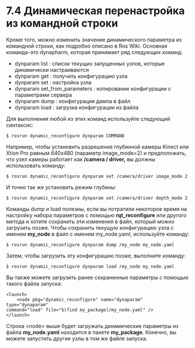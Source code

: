 # 7.4 Динамическая перенастройка из командной строки

Кроме того, можно изменить значение динамического параметра из командной строки, как подробно описано в Ros Wiki. Основная команда-это dynapharm, которая принимает ряд следующих команд:

* dynparam list : список текущих запущенных узлов, которые динамически настраиваются
* dynparam get : получить конфигурацию узла
* dynparam set : настройка узла
* dynparam set\_from\_parameters : копирование конфигурации с параметрами сервера
* dynparam dump : конфигурация дампа в файл
* dynparam load : загрузка конфигурации из файла

Для выполнения любой из этих команд используйте следующий синтаксис: 

```text
$ rosrun dynamic_reconfigure dynparam COMMAND
```

Например, чтобы установить разрешение глубинной камеры Kinect или Xtion Pro равным 640x480 \(параметр image\_mode=2\) и предположить, что узел камеры работает как **/camera / driver,** вы должны использовать команду:

```text
$ rosrun dynamic_reconfigure dynparam set /camera/driver image_mode 2
```

И точно так же установить режим глубины:

```text
$ rosrun dynamic_reconfigure dynparam set /camera/driver depth_mode 2
```

Команды dump и load полезны, если вы потратили некоторое время на настройку набора параметров с помощью **rqt\_reconfigure** или другого метода и хотите сохранить эти изменения в файл, который можно загрузить позже. Чтобы сохранить текущую конфигурацию узла с именем **my\_node** в файл с именем my\_node.yaml, используйте команду:

```text
$ rosrun dynamic_reconfigure dynparam dump /my_node my_node.yaml
```

Затем, чтобы загрузить эту конфигурацию позже, выполните команду:

```text
$ rosrun dynamic_reconfigure dynparam load /my_node my_node.yaml
```

Вы также можете загрузить ранее сохраненные параметры с помощью такого файла запуска:

```text
<launch>
    <node pkg="dynamic_reconfigure" name="dynaparam"
type="dynaparam"
command="load" file="$(find my_package)/my_node.yaml" />
</launch>
```

Строка &lt;node&gt; выше будет загружать динамические параметры из файла **my\_node.yaml** находится в пакете **my\_package**. Конечно, вы можете запустить другие узлы в том же файле запуска.

